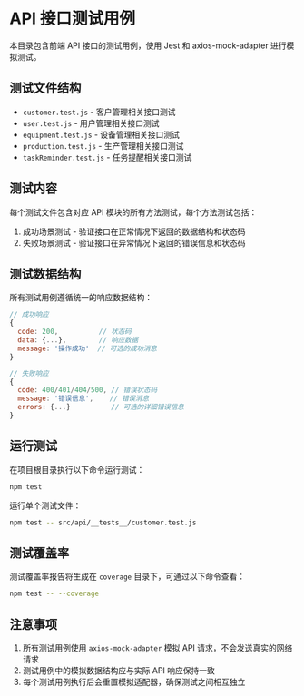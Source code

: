 # API 接口测试用例

本目录包含前端 API 接口的测试用例，使用 Jest 和 axios-mock-adapter 进行模拟测试。

## 测试文件结构

- `customer.test.js` - 客户管理相关接口测试
- `user.test.js` - 用户管理相关接口测试
- `equipment.test.js` - 设备管理相关接口测试
- `production.test.js` - 生产管理相关接口测试
- `taskReminder.test.js` - 任务提醒相关接口测试

## 测试内容

每个测试文件包含对应 API 模块的所有方法测试，每个方法测试包括：

1. 成功场景测试 - 验证接口在正常情况下返回的数据结构和状态码
2. 失败场景测试 - 验证接口在异常情况下返回的错误信息和状态码

## 测试数据结构

所有测试用例遵循统一的响应数据结构：

```javascript
// 成功响应
{
  code: 200,          // 状态码
  data: {...},        // 响应数据
  message: '操作成功'  // 可选的成功消息
}

// 失败响应
{
  code: 400/401/404/500, // 错误状态码
  message: '错误信息',    // 错误消息
  errors: {...}          // 可选的详细错误信息
}
```

## 运行测试

在项目根目录执行以下命令运行测试：

```bash
npm test
```

运行单个测试文件：

```bash
npm test -- src/api/__tests__/customer.test.js
```

## 测试覆盖率

测试覆盖率报告将生成在 `coverage` 目录下，可通过以下命令查看：

```bash
npm test -- --coverage
```

## 注意事项

1. 所有测试用例使用 `axios-mock-adapter` 模拟 API 请求，不会发送真实的网络请求
2. 测试用例中的模拟数据结构应与实际 API 响应保持一致
3. 每个测试用例执行后会重置模拟适配器，确保测试之间相互独立